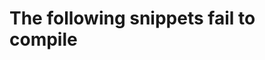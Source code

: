 # The following snippets fail to compile
<!--
```rust ,compile_fail
use ::nougat::*;

/* todo */
``` -->

<!-- Templated by `cargo-generate` using https://github.com/danielhenrymantilla/proc-macro-template -->
